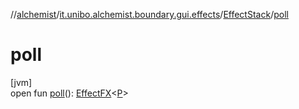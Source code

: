 //[alchemist](../../../index.md)/[it.unibo.alchemist.boundary.gui.effects](../index.md)/[EffectStack](index.md)/[poll](poll.md)

# poll

[jvm]\
open fun [poll](poll.md)(): [EffectFX](../-effect-f-x/index.md)<[P](../../it.unibo.alchemist.boundary.monitor/-f-x-time-monitor/index.md)>
